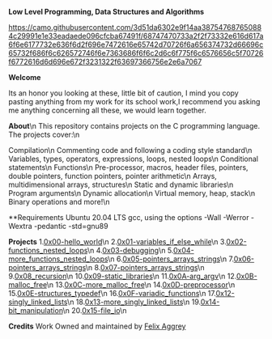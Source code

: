 **Low Level Programming, Data Structures and Algorithms**

https://camo.githubusercontent.com/3d51da6302e9f14aa387547687650884c29991e1e33eadaede096cfcba67491f/68747470733a2f2f73332e616d617a6f6e6177732e636f6d2f696e7472616e65742d70726f6a656374732d66696c65732f686f6c626572746f6e7363686f6f6c2d6c6f775f6c6576656c5f70726f6772616d6d696e672f3231322f63697366756e2e6a7067

**Welcome**

Its an honor you looking at these, little bit of caution, I mind you copy pasting anything from my work for its school work,I recommend you asking me anything concerning all these, we would learn together.

**About**\n
This repository contains projects on the C programming language. The projects cover:\n

Compilation\n
Commenting code and following a coding style standard\n
Variables, types, operators, expressions, loops, nested loops\n
Conditional statements\n
Functions\n
Pre-processor, macros, header files, pointers, double pointers, function pointers, pointer arithmetic\n
Arrays, multidimensional arrays, structures\n
Static and dynamic libraries\n
Program arguments\n
Dynamic allocation\n
Virtual memory, heap, stack\n
Binary operations and more!\n

**Requirements
Ubuntu 20.04 LTS
gcc, using the options -Wall -Werror -Wextra -pedantic -std=gnu89

**Projects**
1.[0x00-hello_world](https://github.com/aggrey-Felix/alx-low_level_programming/tree/master/0x00-hello_world)\n
2.[0x01-variables_if_else_while](https://github.com/aggrey-Felix/alx-low_level_programming/tree/master/0x01-variables_if_else_while)\n
3.[0x02-functions_nested_loops](https://github.com/aggrey-Felix/alx-low_level_programming/tree/master/0x02-functions_nested_loops)\n
4.[0x03-debugging](https://github.com/aggrey-Felix/alx-low_level_programming/tree/master/0x03-debugging)\n
5.[0x04-more_functions_nested_loops](https://github.com/aggrey-Felix/alx-low_level_programming/tree/master/0x04-more_functions_nested_loops)\n
6.[0x05-pointers_arrays_strings](https://github.com/aggrey-Felix/alx-low_level_programming/tree/master/0x05-pointers_arrays_strings)\n
7.[0x06-pointers_arrays_strings](https://github.com/aggrey-Felix/alx-low_level_programming/tree/master/0x06-pointers_arrays_strings)\n
8.[0x07-pointers_arrays_strings](https://github.com/aggrey-Felix/alx-low_level_programming/tree/master/0x07-pointers_arrays_strings)\n
9.[0x08_recursion](https://github.com/aggrey-Felix/alx-low_level_programming/tree/master/0x08-recursion)\n
10.[0x09-static_libraries](https://github.com/aggrey-Felix/alx-low_level_programming/tree/master/0x09-static_libraries)\n
11.[0x0A-arg_argv](https://github.com/aggrey-Felix/alx-low_level_programming/tree/master/0x0A-argc_argv)\n
12.[0x0B-malloc_free](https://github.com/aggrey-Felix/alx-low_level_programming/tree/master/0x0B-malloc_free)\n
13.[0x0C-more_malloc_free](https://github.com/aggrey-Felix/alx-low_level_programming/tree/master/0x0C-more_malloc_free)\n
14.[0x0D-preprocessor](https://github.com/aggrey-Felix/alx-low_level_programming/tree/master/0x0D-preprocessor)\n
15.[0x0E-structures_typedef](https://github.com/aggrey-Felix/alx-low_level_programming/tree/master/0x0E-structures_typedef)\n
16.[0x0F-variadic_functions](https://github.com/aggrey-Felix/alx-low_level_programming/tree/master/0x10-variadic_functions)\n
17.[0x12-singly_linked_lists](https://github.com/aggrey-Felix/alx-low_level_programming/tree/master/0x12-singly_linked_lists)\n
18.[0x13-more_singly_linked_lists](https://github.com/aggrey-Felix/alx-low_level_programming/tree/master/0x13-more_singly_linked_lists)\n
19.[0x14-bit_manipulation](https://github.com/aggrey-Felix/alx-low_level_programming/tree/master/0x14-bit_manipulation)\n
20.[0x15-file_io](https://github.com/aggrey-Felix/alx-low_level_programming/tree/master/0x15-file_io)\n

**Credits**
 Work Owned and maintained by [Felix Aggrey](https://github.com/aggrey-Felix)